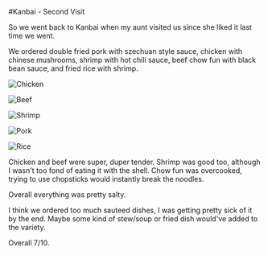 #Kanbai - Second Visit

So we went back to Kanbai when my aunt visited us since she liked it last time we went.

We ordered double fried pork with szechuan style sauce, chicken with chinese mushrooms, shrimp with hot chili sauce, beef chow fun with black bean sauce, and fried rice with shrimp.

![Chicken](../images/food/montreal/kanbai2/1.jpg "Chicken")

![Beef](../images/food/montreal/kanbai2/1.jpg "Beef")

![Shrimp](../images/food/montreal/kanbai2/1.jpg "Shrimp")

![Pork](../images/food/montreal/kanbai2/1.jpg "Pork")

![Rice](../images/food/montreal/kanbai2/1.jpg "Rice")

Chicken and beef were super, duper tender. Shrimp was good too, although I wasn't too fond of eating it with the shell. Chow fun was overcooked, trying to use chopsticks would instantly break the noodles. 

Overall everything was pretty salty. 

I think we ordered too much sauteed dishes, I was getting pretty sick of it by the end. Maybe some kind of stew/soup or fried dish would've added to the variety.

Overall 7/10.
